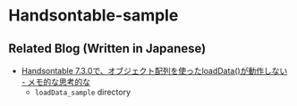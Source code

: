 # Handsontable-sample


## Related Blog (Written in Japanese)

- [Handsontable 7.3.0で、オブジェクト配列を使ったloadData()が動作しない - メモ的な思考的な](https://thinkami.hatenablog.com/entry/2019/12/23/222016)
  - `loadData_sample` directory